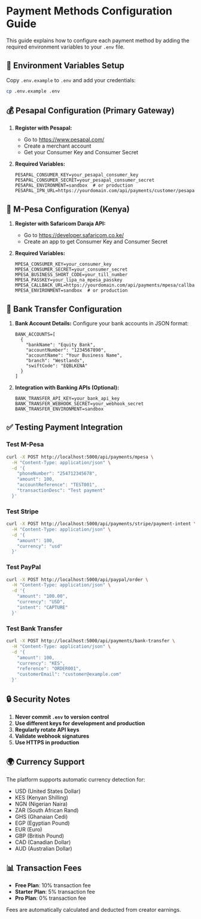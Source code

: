 # Payment Methods Configuration Guide

This guide explains how to configure each payment method by adding the required environment variables to your `.env` file.

## 🔧 Environment Variables Setup

Copy `.env.example` to `.env` and add your credentials:

```bash
cp .env.example .env
```

## 💰 Pesapal Configuration (Primary Gateway)

1. **Register with Pesapal:**
   - Go to https://www.pesapal.com/
   - Create a merchant account
   - Get your Consumer Key and Consumer Secret

2. **Required Variables:**
   ```env
   PESAPAL_CONSUMER_KEY=your_pesapal_consumer_key
   PESAPAL_CONSUMER_SECRET=your_pesapal_consumer_secret
   PESAPAL_ENVIRONMENT=sandbox  # or production
   PESAPAL_IPN_URL=https://yourdomain.com/api/payments/customer/pesapal/ipn
   ```

## 📱 M-Pesa Configuration (Kenya)

1. **Register with Safaricom Daraja API:**
   - Go to https://developer.safaricom.co.ke/
   - Create an app to get Consumer Key and Consumer Secret

2. **Required Variables:**
   ```env
   MPESA_CONSUMER_KEY=your_consumer_key
   MPESA_CONSUMER_SECRET=your_consumer_secret
   MPESA_BUSINESS_SHORT_CODE=your_till_number
   MPESA_PASSKEY=your_lipa_na_mpesa_passkey
   MPESA_CALLBACK_URL=https://yourdomain.com/api/payments/mpesa/callback
   MPESA_ENVIRONMENT=sandbox  # or production
   ```



## 🏦 Bank Transfer Configuration

1. **Bank Account Details:**
   Configure your bank accounts in JSON format:
   ```env
   BANK_ACCOUNTS=[
     {
       "bankName": "Equity Bank",
       "accountNumber": "1234567890",
       "accountName": "Your Business Name",
       "branch": "Westlands",
       "swiftCode": "EQBLKENA"
     }
   ]
   ```

2. **Integration with Banking APIs (Optional):**
   ```env
   BANK_TRANSFER_API_KEY=your_bank_api_key
   BANK_TRANSFER_WEBHOOK_SECRET=your_webhook_secret
   BANK_TRANSFER_ENVIRONMENT=sandbox
   ```

## ✅ Testing Payment Integration

### Test M-Pesa
```bash
curl -X POST http://localhost:5000/api/payments/mpesa \
  -H "Content-Type: application/json" \
  -d '{
    "phoneNumber": "254712345678",
    "amount": 100,
    "accountReference": "TEST001",
    "transactionDesc": "Test payment"
  }'
```

### Test Stripe
```bash
curl -X POST http://localhost:5000/api/payments/stripe/payment-intent \
  -H "Content-Type: application/json" \
  -d '{
    "amount": 100,
    "currency": "usd"
  }'
```

### Test PayPal
```bash
curl -X POST http://localhost:5000/api/paypal/order \
  -H "Content-Type: application/json" \
  -d '{
    "amount": "100.00",
    "currency": "USD",
    "intent": "CAPTURE"
  }'
```

### Test Bank Transfer
```bash
curl -X POST http://localhost:5000/api/payments/bank-transfer \
  -H "Content-Type: application/json" \
  -d '{
    "amount": 100,
    "currency": "KES",
    "reference": "ORDER001",
    "customerEmail": "customer@example.com"
  }'
```

## 🔒 Security Notes

1. **Never commit `.env` to version control**
2. **Use different keys for development and production**
3. **Regularly rotate API keys**
4. **Validate webhook signatures**
5. **Use HTTPS in production**

## 🌍 Currency Support

The platform supports automatic currency detection for:
- USD (United States Dollar)
- KES (Kenyan Shilling)
- NGN (Nigerian Naira)
- ZAR (South African Rand)
- GHS (Ghanaian Cedi)
- EGP (Egyptian Pound)
- EUR (Euro)
- GBP (British Pound)
- CAD (Canadian Dollar)
- AUD (Australian Dollar)

## 📊 Transaction Fees

- **Free Plan**: 10% transaction fee
- **Starter Plan**: 5% transaction fee  
- **Pro Plan**: 0% transaction fee

Fees are automatically calculated and deducted from creator earnings.